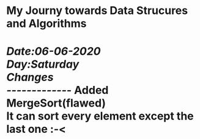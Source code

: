 <h1> My Journy towards Data Strucures and Algorithms<h1>

***Date:06-06-2020<br>
Day:Saturday<br>
Changes<br>
-------------***
Added MergeSort(flawed)<br>
It can sort every element except the last one :-<<br>
